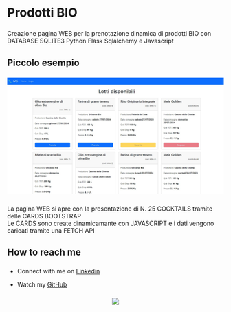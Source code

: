 <h1 align="left">Prodotti BIO</h1>

###

<p align="left">Creazione pagina WEB per la prenotazione dinamica di prodotti BIO con DATABASE SQLITE3 Python Flask Sqlalchemy e Javascript</p>

###

<h2 align="left">Piccolo esempio</h2>

###

<div align="center">
  <img src="https://github.com/lamiera70/lamiera70/blob/main/prenotazioni/prodotti_bio.jpg?raw=true" alt="cocktail">
</div>

###

<p align="left">La pagina WEB si apre con la presentazione di N. 25 COCKTAILS tramite delle CARDS BOOTSTRAP<br>Le CARDS sono create dinamicamante con JAVASCRIPT e i dati vengono caricati tramite una FETCH API</p>

###
###

<div align="left">
</div>

###

<h2 align="left">How to reach me</h2>

###

* <p align="left">Connect with me on <a href="https://www.linkedin.com/in/lamiera/">Linkedin</a><br></p>

* <p align="left">Watch my <a href="https://github.com/lamiera70/">GitHub</a><br></p>



###

<div align="center">
  <img src="https://profile-counter.glitch.me/lamiera70/count.svg?"  />
</div>

###
          

###

<!--
**lamiera70/lamiera70** is a ✨ _special_ ✨ repository because its `README.md` (this file) appears on your GitHub profile.

Here are some ideas to get you started:

- 🔭 I’m currently working on ...
- 🌱 I’m currently learning ...
- 👯 I’m looking to collaborate on ...
- 🤔 I’m looking for help with ...
- 💬 Ask me about ...
- 📫 How to reach me: ...
- 😄 Pronouns: ...
- ⚡ Fun fact: ...
-->
